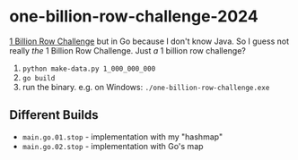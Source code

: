 # one-billion-row-challenge-2024
[1 Billion Row Challenge](https://github.com/gunnarmorling/1brc) but in Go because I don't know Java. So I guess not really _the_ 1 Billion Row Challenge. Just _a_ 1 billion row challenge?

1. `python make-data.py 1_000_000_000`
2. `go build`
3. run the binary. e.g. on Windows: `./one-billion-row-challenge.exe`

## Different Builds

- `main.go.01.stop` - implementation with my "hashmap"
- `main.go.02.stop` - implementation with Go's map
